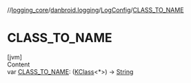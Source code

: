 //[logging_core](../../../index.md)/[danbroid.logging](../index.md)/[LogConfig](index.md)/[CLASS_TO_NAME](-c-l-a-s-s_-t-o_-n-a-m-e.md)



# CLASS_TO_NAME  
[jvm]  
Content  
var [CLASS_TO_NAME](-c-l-a-s-s_-t-o_-n-a-m-e.md): ([KClass](https://kotlinlang.org/api/latest/jvm/stdlib/kotlin.reflect/-k-class/index.html)<*>) -> [String](https://kotlinlang.org/api/latest/jvm/stdlib/kotlin/-string/index.html)  



